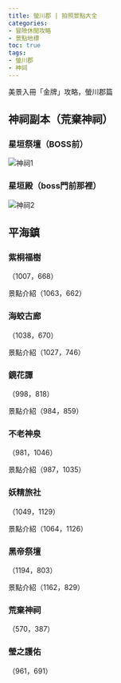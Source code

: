 ```yaml
---
title: 螢川郡 | 拍照景點大全
categories: 
- 冒險休閒攻略
- 景點地標
toc: true
tags:
- 螢川郡
- 神祠
---
```


美景入冊「金牌」攻略，螢川郡篇 <!--more-->

## 神祠副本（荒棄神祠）

### 星垣祭壇（BOSS前）

![神祠1](http://i.17173cdn.com/2fhnvk/YWxqaGBf/cms3/MqErEfboBDiogko.jpg!a-3-540x.jpg)

### 星垣殿（boss門前那裡）

![神祠2](http://i.17173cdn.com/2fhnvk/YWxqaGBf/cms3/EBoyrcboBDioggE.jpg!a-3-540x.jpg)

## 平海鎮

### 紫桐福樹

（1007，668）

景點介紹（1063，662）

### 海蛟古廊

（1038，670）

景點介紹（1027，746）

### 鏡花譚

（998，818）

景點介紹（984，859）

### 不老神泉

（981，1046）

景點介紹（987，1035）

### 妖精旅社

（1049，1129）

景點介紹（1064，1126）

### 黑帝祭壇

（1194，803）

景點介紹（1162，829）

### 荒棄神祠

（570，387）

### 瑩之護佑

（961，691）


